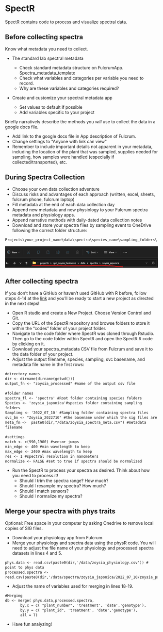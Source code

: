 # SpectR
SpectR contains code to process and visualize spectral data.

## Before collecting spectra
Know what metadata you need to collect.

* The standard lab spectral metadata
  +	Check standard metadata structure on FulcrumApp. [Spectra_metadata_template](https://web.fulcrumapp.com/apps/4dc6bc6f-4f93-4487-84ee-c4cce5f2be0a) 
  + Check what variables and categories per variable you need to record.
  + Why are these variables and categories required?

* Create and customize your spectral metadata app
  + Set values to default if possible
  + Add variables specific to your project

Briefly narratively describe the methods you *will* use to collect the data in a google docs file.

* Add link to the google docs file in App description of Fulcrum.
* Change settings to "Anyone with link can view"
* Remember to include important details not apparent in your metadata, including the location of the plant that was sampled, supplies needed for sampling, how samples were handled (especially if collected/transported), etc.

## During Spectra Collection
*	Choose your own data collection adventure
* Discuss risks and advantages of each approach (written, excel, sheets, fulcrum phone, fulcrum laptop)
*	Fill metadata at the end of each data collection day
*	Append new metadata and new physiology to your Fulcrum spectra metadata and physiology apps.
*	Append narrative methods with daily-dated data collection notes
*	Download and store your spectra files by sampling event to OneDrive following the correct folder structure:
```
Projects\your_project_name\data\spectra\species_name\sampling_folders\
```
![](images/path_example.png)

## After collecting spectra
If you don’t have a GitHub or haven’t used GitHub with R before, follow steps 4-14 at the [link](https://happygitwithr.com/) and you’ll be ready to start a new project as directed in the next steps!

* Open R studio and create a New Project. Choose Version Control and Git. 
* Copy the URL of the SpectR repository and browse folders to store it within the “codes” folder of your project folder. 
* Navigate to the code folder where SpectR was cloned through Rstudio. Then go to the code folder within SpectR and open the SpectR.R code by clicking on it.
* Download your spectra_metadata CSV file from Fulcrum and save it to the data folder of your project.
* Adjust the output filename, species, sampling, svc basename, and metadata file name in the first rows: 
```
#directory names
dir <- dirname(dirname(getwd()))
output_fn <- "zoysia_processed" #name of the output csv file

#folder names
spectra_fl <- 'spectra' #Root folder containing species folders
Species <- 'zoysia_japonica'#species folder containing sampling folders
Sampling <- '2022_07_10' #Sampling folder containing spectra files
svc_bn <- "Zoysia_2022710" #the basename under which the sig files are
meta_fn <-  paste0(dir,"/data/zoysia_spectra_meta.csv") #metadata filename

#settings
match <- c(990,1900) #sensor jumps
min_edge <- 400 #min wavelength to keep
max_edge <- 2400 #max wavelength to keep
res <- 1 #spectral resolution in nanometers
normalize <- FALSE #set to true if spectra should be normalized 
```

* Run the SpectR to process your spectra as desired. Think about how you need to process it!
  + Should I trim the spectra range? How much?
  + Should I resample my spectra? How much?
  + Should I match sensors?
  + Should I normalize my spectra?
  
## Merge your spectra with phys traits

Optional: Free space in your computer by asking Onedrive to remove local copies of SIG files.

* Download your physiology app from Fulcrum
*	Merge your physiology and spectra data using the physR code. You will need to adjust the file name of your physiology and processed spectra datasets in lines 4 and 5. 
```
phys.data <- read.csv(paste0(dir,'/data/zoysia_physiology.csv')) # point to phys data
processed.spectra <- read.csv(paste0(dir,'/data/spectra/zoysia_japonica/2022_07_10/zoysia_processed_2022_07_10.csv'))
```
*	Adjust the name of variables used for merging in lines 18-19.
```
#Merging
db <- merge( phys.data,processed.spectra,
       by.x = c( "plant_number", 'treatment', 'date','genotype'), 
       by.y = c( "plant_id", 'treatment', 'date','genotype'), 
       all = T) 
```
* Have fun analyzing!

